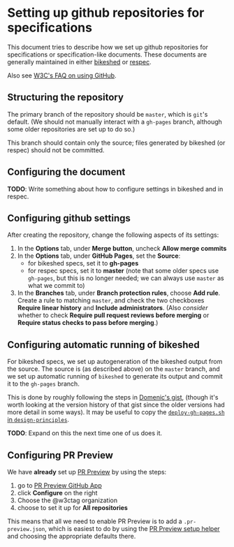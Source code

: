 # Setting up github repositories for specifications

This document tries to describe how we set up github repositories
for specifications or specification-like documents.
These documents are generally maintained in either
[bikeshed](https://github.com/tabatkins/bikeshed/)
or
[respec](https://github.com/w3c/respec/).

Also see [W3C's FAQ on using GitHub](https://w3c.github.io/faq.html).

## Structuring the repository

The primary branch of the repository should be `master`, which is `git`'s default.  (We should not manually interact with a `gh-pages` branch, although some older repositories are set up to do so.)

This branch should contain only the source; files generated by bikeshed (or respec) should not be committed.

## Configuring the document

**TODO**: Write something about how to configure settings in bikeshed and in respec.

## Configuring github settings

After creating the repository, change the following aspects of its settings:
1. In the **Options** tab, under **Merge button**, uncheck **Allow merge commits**
2. In the **Options** tab, under **GitHub Pages**, set the **Source**:
   * for bikeshed specs, set it to **gh-pages**
   * for respec specs, set it to **master**  (note that some older specs use `gh-pages`, but this is no longer needed; we can always use `master` as what we commit to)
3. In the **Branches** tab, under **Branch protection rules**, choose **Add rule**.  Create a rule to matching `master`, and check the two checkboxes **Require linear history** and **Include administrators**.  (Also *consider* whether to check **Require pull request reviews before merging** or **Require status checks to pass before merging**.)

## Configuring automatic running of bikeshed

For bikeshed specs, we set up autogeneration of the bikeshed output from the source.
The source is (as described above) on the `master` branch,
and we set up automatic running of `bikeshed` to generate its output and commit it to the `gh-pages` branch.

This is done by roughly following the steps in
[Domenic's gist](https://gist.github.com/domenic/ec8b0fc8ab45f39403dd),
(though it's worth looking at the version history of that gist since the older versions had more detail in some ways).
It may be useful to copy the 
[`deploy-gh-pages.sh` in `design-principles`](https://github.com/w3ctag/design-principles/blob/master/deploy-gh-pages.sh).

**TODO**: Expand on this the next time one of us does it.

## Configuring PR Preview

We have **already** set up [PR Preview](https://github.com/tobie/pr-preview) by using the steps:
1. go to [PR Preview GitHub App](https://github.com/apps/pr-preview)
2. click **Configure** on the right
3. Choose the @w3ctag organization
4. choose to set it up for **All repositories**

This means that all we need to enable PR Preview is to add a `.pr-preview.json`, which is easiest to do by using the [PR Preview setup helper](https://tobie.github.io/pr-preview/config.html) and choosing the appropriate defaults there.
